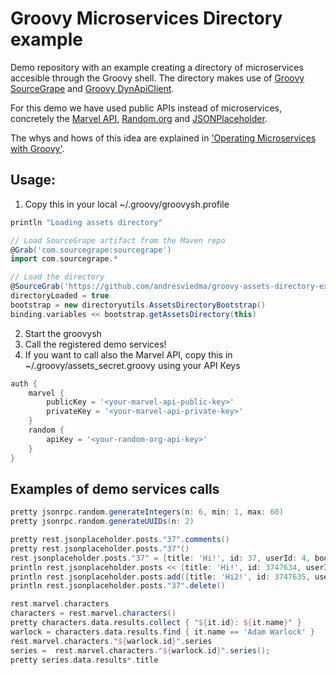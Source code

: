 # Groovy Microservices Directory example

Demo repository with an example creating a directory of microservices accesible
through the Groovy shell. The directory makes use of
[Groovy SourceGrape](https://github.com/andresviedma/sourcegrape) and
[Groovy DynApiClient](https://github.com/andresviedma/dynapiclient-groovy).

For this demo we have used public APIs instead of microservices, concretely
the [Marvel API](http://developer.marvel.com/),
[Random.org](https://api.random.org/json-rpc/1/) and
[JSONPlaceholder](http://jsonplaceholder.typicode.com/).


The whys and hows of this idea are explained in
['Operating Microservices with Groovy'](http://www.slideshare.net/andresviedma/operating-microservices-with-groovy).

## Usage:

1. Copy this in your local ~/.groovy/groovysh.profile

```groovy
println "Loading assets directory"

// Load SourceGrape artifact from the Maven repo
@Grab('com.sourcegrape:sourcegrape')
import com.sourcegrape.*

// Load the directory
@SourceGrab('https://github.com/andresviedma/groovy-assets-directory-example.git')
directoryLoaded = true
bootstrap = new directoryutils.AssetsDirectoryBootstrap()
binding.variables << bootstrap.getAssetsDirectory(this)
```

2. Start the groovysh
3. Call the registered demo services!
4. If you want to call also the Marvel API, copy this in ~/.groovy/assets_secret.groovy using your API Keys

```groovy
auth {
    marvel {
        publicKey = '<your-marvel-api-public-key>'
        privateKey = '<your-marvel-api-private-key>'
    }
    random {
        apiKey = '<your-random-org-api-key>'
    }
}
```

## Examples of demo services calls

```groovy
pretty jsonrpc.random.generateIntegers(n: 6, min: 1, max: 60)
pretty jsonrpc.random.generateUUIDs(n: 2)

pretty rest.jsonplaceholder.posts."37".comments()
pretty rest.jsonplaceholder.posts."37"()
rest.jsonplaceholder.posts."37" = [title: 'Hi!', id: 37, userId: 4, body: 'Good morning.']
println rest.jsonplaceholder.posts << [title: 'Hi!', id: 3747634, userId: 4, body: 'Good morning.']
println rest.jsonplaceholder.posts.add([title: 'Hi2!', id: 3747635, userId: 4, body: 'Good morning again.'])
println rest.jsonplaceholder.posts."37".delete()

rest.marvel.characters
characters = rest.marvel.characters()
pretty characters.data.results.collect { "${it.id}: ${it.name}" }
warlock = characters.data.results.find { it.name == 'Adam Warlock' }
rest.marvel.characters."${warlock.id}".series
series =  rest.marvel.characters."${warlock.id}".series();
pretty series.data.results*.title
```

